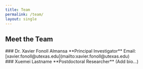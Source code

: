 ```yaml
---
title: Team
permalink: /team/
layout: single
---
```


<h2 class="section-title">Meet the Team</h2>

<div class="dual-column">
  <div>
    ### Dr. Xavier Fonoll Almansa  
    **Principal Investigator**  
    Email: [xavier.fonoll@utexas.edu](mailto:xavier.fonoll@utexas.edu)
  </div>
  <div>
    ### Xuemei Lastname  
    **Postdoctoral Researcher**  
    (Add bio...)
  </div>
</div>

